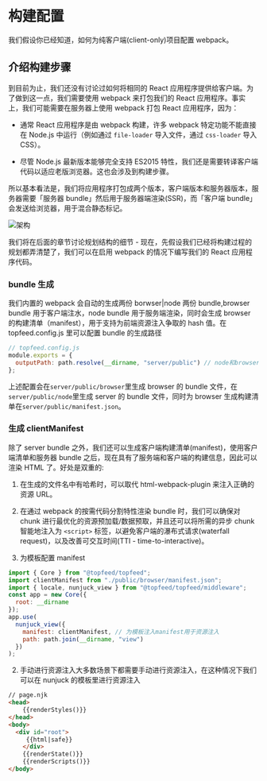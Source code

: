 # 构建配置

我们假设你已经知道，如何为纯客户端(client-only)项目配置 webpack。

## 介绍构建步骤

到目前为止，我们还没有讨论过如何将相同的 React 应用程序提供给客户端。为了做到这一点，我们需要使用 webpack 来打包我们的 React 应用程序。事实上，我们可能需要在服务器上使用 webpack 打包 React 应用程序，因为：

- 通常 React 应用程序是由 webpack 构建，许多 webpack 特定功能不能直接在 Node.js 中运行（例如通过 `file-loader` 导入文件，通过 `css-loader` 导入 CSS）。

- 尽管 Node.js 最新版本能够完全支持 ES2015 特性，我们还是需要转译客户端代码以适应老版浏览器。这也会涉及到构建步骤。

所以基本看法是，我们将应用程序打包成两个版本，客户端版本和服务器版本，服务器需要「服务器 bundle」然后用于服务器端渲染(SSR)，而「客户端 bundle」会发送给浏览器，用于混合静态标记。

![架构](https://cloud.githubusercontent.com/assets/499550/17607895/786a415a-5fee-11e6-9c11-45a2cfdf085c.png)

我们将在后面的章节讨论规划结构的细节 - 现在，先假设我们已经将构建过程的规划都弄清楚了，我们可以在启用 webpack 的情况下编写我们的 React 应用程序代码。

### bundle 生成

我们内置的 webpack 会自动的生成两份 borwser|node 两份 bundle,browser bundle 用于客户端注水，node bundle 用于服务端渲染，同时会生成 browser 的构建清单（manifest），用于支持为前端资源注入争取的 hash 值。在 topfeed.config.js 里可以配置 bundle 的生成路径

```js
// topfeed.config.js
module.exports = {
  outputPath: path.resolve(__dirname, "server/public") // node和browser的编译生成地址
};
```

上述配置会在`server/public/browser`里生成 browser 的 bundle 文件，在`server/public/node`里生成 server 的 bundle 文件，同时为 browser 生成构建清单在`server/public/manifest.json`。

### 生成 clientManifest

除了 server bundle 之外，我们还可以生成客户端构建清单(manifest)，使用客户端清单和服务器 bundle 之后，现在具有了服务端和客户端的构建信息，因此可以渲染 HTML 了。好处是双重的:

1. 在生成的文件名中有哈希时，可以取代 html-webpack-plugin 来注入正确的资源 URL。
2. 在通过 webpack 的按需代码分割特性渲染 bundle 时，我们可以确保对 chunk 进行最优化的资源预加载/数据预取，并且还可以将所需的异步 chunk 智能地注入为 `<script>` 标签，以避免客户端的瀑布式请求(waterfall request)，以及改善可交互时间(TTI - time-to-interactive)。

3. 为模板配置 manifest

```js
import { Core } from "@topfeed/topfeed";
import clientManifest from "./public/browser/manifest.json";
import { locale, nunjuck_view } from "@topfeed/topfeed/middleware";
const app = new Core({
  root: __dirname
});
app.use(
  nunjuck_view({
    manifest: clientManifest, // 为模板注入manifest用于资源注入
    path: path.join(__dirname, "view")
  })
);
```

2. 手动进行资源注入大多数场景下都需要手动进行资源注入，在这种情况下我们可以在 nunjuck 的模板里进行资源注入

```html
// page.njk
<head>
	{{renderStyles()}}
</head>
<body>
  <div id="root">
	 {{html|safe}}
	</div>
	{{renderState()}}
	{{renderScripts()}}
</body>
```
